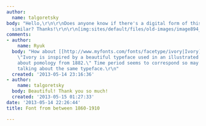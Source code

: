 ```yaml
---
author:
  name: talgoretsky
body: "Hello,\r\n\r\nDoes anyone know if there's a digital form of this font? Or anything
  similar? Thanks!\r\n\r\n[img:sites/default/files/old-images/image894_6150.jpg]"
comments:
- author:
    name: Ryuk
  body: "How about [[http://www.myfonts.com/fonts/facetype/ivory|Ivory]]? It is said
    \"Ivory is inspired by a beautiful typeface used in an illustrated compendium
    about pomology from 1882.\" Time period seems to correspond so may be they're
    talking about the same typeface.\r\n"
  created: '2013-05-14 23:16:36'
- author:
    name: talgoretsky
  body: Beautiful! Thank you so much!
  created: '2013-05-15 01:27:33'
date: '2013-05-14 22:26:44'
title: Font from between 1860-1910

---
```

